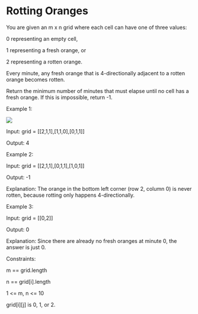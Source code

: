 # Rotting Oranges

You are given an m x n grid where each cell can have one of three values:

0 representing an empty cell,

1 representing a fresh orange, or

2 representing a rotten orange.

Every minute, any fresh orange that is 4-directionally adjacent to a rotten orange becomes rotten.



Return the minimum number of minutes that must elapse until no cell has a fresh orange. If this is impossible, return -1.

 

Example 1:


<img src="https://assets.leetcode.com/uploads/2019/02/16/oranges.png">


Input: grid = [[2,1,1],[1,1,0],[0,1,1]]

Output: 4

Example 2:

Input: grid = [[2,1,1],[0,1,1],[1,0,1]]

Output: -1

Explanation: The orange in the bottom left corner (row 2, column 0) is never rotten, because rotting only happens 4-directionally.

Example 3:

Input: grid = [[0,2]]

Output: 0

Explanation: Since there are already no fresh oranges at minute 0, the answer is just 0.
 


Constraints:

m == grid.length

n == grid[i].length

1 <= m, n <= 10

grid[i][j] is 0, 1, or 2.
